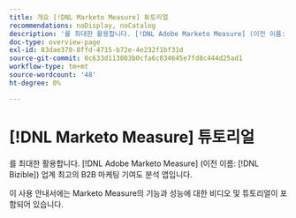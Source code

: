 ```yaml
---
title: 개요 [!DNL Marketo Measure] 튜토리얼
recommendations: noDisplay, noCatalog
description: '를 최대한 활용합니다. [!DNL Adobe Marketo Measure] (이전 이름: [!DNL Bizible]) 업계 최고의 B2B 마케팅 기여도 분석 앱입니다.'
doc-type: overview-page
exl-id: 83dae370-8ffd-4715-b72e-4e232f1bf31d
source-git-commit: 0c633d113083b0cfa6c834645e7fd8c444d25ad1
workflow-type: tm+mt
source-wordcount: '48'
ht-degree: 0%

---
```


# [!DNL Marketo Measure] 튜토리얼

를 최대한 활용합니다. [!DNL Adobe Marketo Measure] (이전 이름: [!DNL Bizible]) 업계 최고의 B2B 마케팅 기여도 분석 앱입니다.

이 사용 안내서에는 Marketo Measure의 기능과 성능에 대한 비디오 및 튜토리얼이 포함되어 있습니다.

<div id="recs-overview-body-1"></div>
<div id="recs-overview-body-2"></div>
<div id="recs-overview-body-3"></div>
<div id="recs-overview-body-4"></div>
<div id="recs-overview-body-5"></div>
<div id="recs-overview-body-6"></div>
